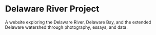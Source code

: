 # Delaware River Project

A website exploring the Delaware River, Delaware Bay, and the extended Delaware watershed through photography, essays, and data.
